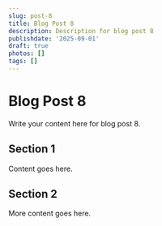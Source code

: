 ```yaml
---
slug: post-8
title: Blog Post 8
description: Description for blog post 8
publishdate: '2025-09-01'
draft: true
photos: []
tags: []
---
```

# Blog Post 8

Write your content here for blog post 8.

## Section 1

Content goes here.

## Section 2

More content goes here.
